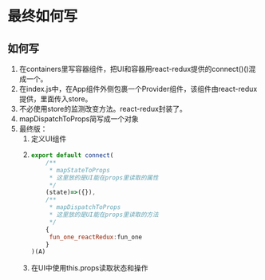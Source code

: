 # 最终如何写

## 如何写

1. 在containers里写容器组件，把UI和容器用react-redux提供的connect\(\)\(\)混成一个。
2. 在index.js中，在App组件外侧包裹一个Provider组件，该组件由react-redux提供，里面传入store。
3. 不必使用store的监测改变方法。react-redux封装了。
4. mapDispatchToProps简写成一个对象
5. 最终版：
   1. 定义UI组件
   2. ```javascript
      export default connect(
          /** 
           * mapStateToProps
           * 这里放的是UI能在props里读取的属性
           */
          (state)=>({}),
          /** 
           * mapDispatchToProps
           * 这里放的是UI能在props里读取的方法
           */
          {
           fun_one_reactRedux:fun_one
          }
      )(A)
      ```
   3. 在UI中使用this.props读取状态和操作


